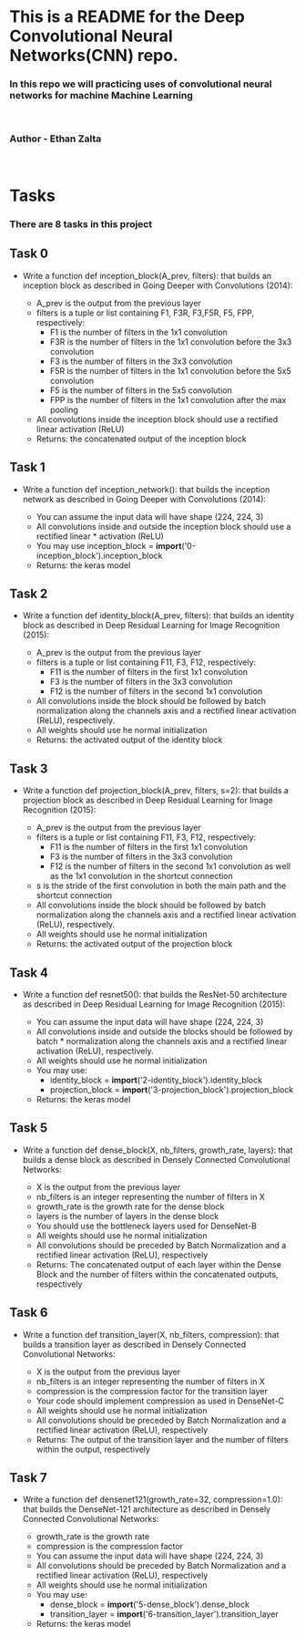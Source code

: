 # This is a README for the Deep Convolutional Neural Networks(CNN) repo.

### In this repo we will practicing uses of convolutional neural networks for machine Machine Learning
<br>

### Author - Ethan Zalta
<br>


# Tasks
### There are 8 tasks in this project

## Task 0
* Write a function def inception_block(A_prev, filters): that builds an inception block as described in Going Deeper with Convolutions (2014):

    * A_prev is the output from the previous layer
    * filters is a tuple or list containing F1, F3R, F3,F5R, F5, FPP, respectively:
        * F1 is the number of filters in the 1x1 convolution
        * F3R is the number of filters in the 1x1 convolution before the 3x3 convolution
        * F3 is the number of filters in the 3x3 convolution
        * F5R is the number of filters in the 1x1 convolution before the 5x5 convolution
        * F5 is the number of filters in the 5x5 convolution
        * FPP is the number of filters in the 1x1 convolution after the max pooling
    * All convolutions inside the inception block should use a rectified linear activation (ReLU)
    * Returns: the concatenated output of the inception block

## Task 1
* Write a function def inception_network(): that builds the inception network as described in Going Deeper with Convolutions (2014):

    * You can assume the input data will have shape (224, 224, 3)
    * All convolutions inside and outside the inception block should use a rectified linear   * activation (ReLU)
    * You may use inception_block = __import__('0-inception_block').inception_block
    * Returns: the keras model


## Task 2
* Write a function def identity_block(A_prev, filters): that builds an identity block as described in Deep Residual Learning for Image Recognition (2015):

    * A_prev is the output from the previous layer
    * filters is a tuple or list containing F11, F3, F12, respectively:
        * F11 is the number of filters in the first 1x1 convolution
        * F3 is the number of filters in the 3x3 convolution
        * F12 is the number of filters in the second 1x1 convolution
    * All convolutions inside the block should be followed by batch normalization along the channels axis and a rectified linear activation (ReLU), respectively.
    * All weights should use he normal initialization
    * Returns: the activated output of the identity block

## Task 3
* Write a function def projection_block(A_prev, filters, s=2): that builds a projection block as described in Deep Residual Learning for Image Recognition (2015):

    * A_prev is the output from the previous layer
    * filters is a tuple or list containing F11, F3, F12, respectively:
        * F11 is the number of filters in the first 1x1 convolution
        * F3 is the number of filters in the 3x3 convolution
        * F12 is the number of filters in the second 1x1 convolution as well as the 1x1 convolution in the shortcut connection
    * s is the stride of the first convolution in both the main path and the shortcut connection
    * All convolutions inside the block should be followed by batch normalization along the channels axis and a rectified linear activation (ReLU), respectively.
    * All weights should use he normal initialization
    * Returns: the activated output of the projection block

## Task 4
* Write a function def resnet50(): that builds the ResNet-50 architecture as described in Deep Residual Learning for Image Recognition (2015):

    * You can assume the input data will have shape (224, 224, 3)
    * All convolutions inside and outside the blocks should be followed by batch  * normalization along the channels axis and a rectified linear activation (ReLU), respectively.
    * All weights should use he normal initialization
    * You may use:
        * identity_block = __import__('2-identity_block').identity_block
        * projection_block = __import__('3-projection_block').projection_block
    * Returns: the keras model

## Task 5
* Write a function def dense_block(X, nb_filters, growth_rate, layers): that builds a dense block as described in Densely Connected Convolutional Networks:

    * X is the output from the previous layer
    * nb_filters is an integer representing the number of filters in X
    * growth_rate is the growth rate for the dense block
    * layers is the number of layers in the dense block
    * You should use the bottleneck layers used for DenseNet-B
    * All weights should use he normal initialization
    * All convolutions should be preceded by Batch Normalization and a rectified linear activation (ReLU), respectively
    * Returns: The concatenated output of each layer within the Dense Block and the number of filters within the concatenated outputs, respectively

## Task 6
* Write a function def transition_layer(X, nb_filters, compression): that builds a transition layer as described in Densely Connected Convolutional Networks:

    * X is the output from the previous layer
    * nb_filters is an integer representing the number of filters in X
    * compression is the compression factor for the transition layer
    * Your code should implement compression as used in DenseNet-C
    * All weights should use he normal initialization
    * All convolutions should be preceded by Batch Normalization and a rectified linear activation (ReLU), respectively
    * Returns: The output of the transition layer and the number of filters within the output, respectively

## Task 7
* Write a function def densenet121(growth_rate=32, compression=1.0): that builds the DenseNet-121 architecture as described in Densely Connected Convolutional Networks:

    * growth_rate is the growth rate
    * compression is the compression factor
    * You can assume the input data will have shape (224, 224, 3)
    * All convolutions should be preceded by Batch Normalization and a rectified linear activation (ReLU), respectively
    * All weights should use he normal initialization
    * You may use:
        * dense_block = __import__('5-dense_block').dense_block
        * transition_layer = __import__('6-transition_layer').transition_layer
    * Returns: the keras model
